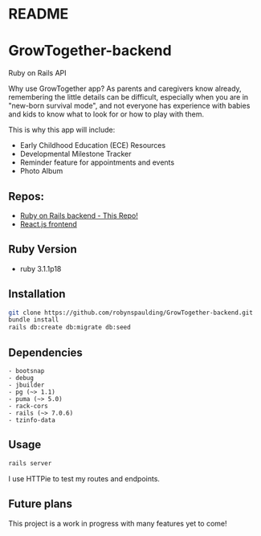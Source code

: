 # README

# GrowTogether-backend 
Ruby on Rails API

Why use GrowTogether app? As parents and caregivers know already, remembering the little details can be difficult, especially when you are in "new-born survival mode", and not everyone has experience with babies and kids to know what to look for or how to play with them. 

This is why this app will include:
- Early Childhood Education (ECE) Resources
- Developmental Milestone Tracker
- Reminder feature for appointments and events
- Photo Album
 

## Repos:
- <a href="https://github.com/robynspaulding/GrowTogether-backend">Ruby on Rails backend - This Repo!</a>
- <a href="https://github.com/pdhende/GrowTogether-frontend">React.js frontend</a>

## Ruby Version
 - ruby 3.1.1p18
   
## Installation
```bash
git clone https://github.com/robynspaulding/GrowTogether-backend.git
bundle install
rails db:create db:migrate db:seed
```

## Dependencies 
```
- bootsnap
- debug
- jbuilder
- pg (~> 1.1)
- puma (~> 5.0)
- rack-cors
- rails (~> 7.0.6)
- tzinfo-data
```

## Usage
```bash
rails server
```

I use HTTPie to test my routes and endpoints.

## Future plans

This project is a work in progress with many features yet to come! 

